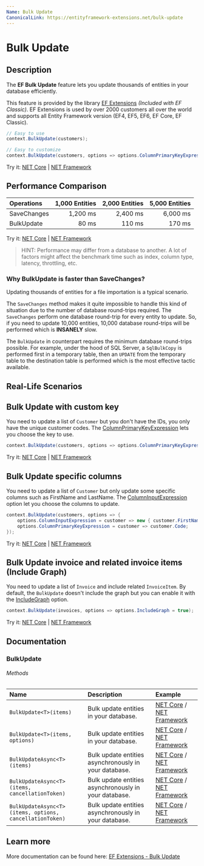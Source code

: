 ```yaml
---
Name: Bulk Update
CanonicalLink: https://entityframework-extensions.net/bulk-update
---
```


# Bulk Update

## Description
The **EF Bulk Update** feature lets you update thousands of entities in your database efficiently.

This feature is provided by the library [EF Extensions](https://entityframework-extensions.net/bulk-update) _(Included with EF Classic)_. EF Extensions is used by over 2000 customers all over the world and supports all Entity Framework version (EF4, EF5, EF6, EF Core, EF Classic).

```csharp
// Easy to use
context.BulkUpdate(customers);

// Easy to customize
context.BulkUpdate(customers, options => options.ColumnPrimaryKeyExpression = customer => customer.Code);
```
Try it: [NET Core](https://dotnetfiddle.net/EIjAFh) | [NET Framework](https://dotnetfiddle.net/WYxuyf)

## Performance Comparison

| Operations      | 1,000 Entities | 2,000 Entities | 5,000 Entities |
| :-------------- | -------------: | -------------: | -------------: |
| SaveChanges     | 1,200 ms       | 2,400 ms       | 6,000 ms       |
| BulkUpdate      | 80 ms          | 110 ms         | 170 ms         |

Try it: [NET Core](https://dotnetfiddle.net/8BnXFR) | [NET Framework](https://dotnetfiddle.net/RAuYhO)

> HINT: Performance may differ from a database to another. A lot of factors might affect the benchmark time such as index, column type, latency, throttling, etc.

### Why BulkUpdate is faster than SaveChanges?
Updating thousands of entities for a file importation is a typical scenario.

The `SaveChanges` method makes it quite impossible to handle this kind of situation due to the number of database round-trips required. The `SaveChanges` perform one database round-trip for every entity to update. So, if you need to update 10,000 entities, 10,000 database round-trips will be performed which is **INSANELY** slow.

The `BulkUpdate` in counterpart requires the minimum database round-trips possible. For example, under the hood of SQL Server, a `SqlBulkCopy` is performed first in a temporary table, then an `UPDATE` from the temporary table to the destination table is performed which is the most effective tactic available.

## Real-Life Scenarios

## Bulk Update with custom key
You need to update a list of `Customer` but you don't have the IDs, you only have the unique customer codes. The [ColumnPrimaryKeyExpression](https://entityframework-extensions.net/column#column-primary-key) lets you choose the key to use.

```csharp
context.BulkUpdate(customers, options => options.ColumnPrimaryKeyExpression = customer => customer.Code);
```
Try it: [NET Core](https://dotnetfiddle.net/8ZuEW4) | [NET Framework](https://dotnetfiddle.net/dMGZcV)

## Bulk Update specific columns
You need to update a list of `Customer` but only update some specific columns such as FirstName and LastName. The [ColumnInputExpression](https://entityframework-extensions.net/column#column-input) option let you choose the columns to update.

```csharp
context.BulkUpdate(customers, options => { 
    options.ColumnInputExpression = customer => new { customer.FirstName, customer.LastName };
    options.ColumnPrimaryKeyExpression = customer => customer.Code;
});
```
Try it: [NET Core](https://dotnetfiddle.net/zUu8m8) | [NET Framework](https://dotnetfiddle.net/WBgGqx)

## Bulk Update invoice and related invoice items (Include Graph)
You need to update a list of `Invoice` and include related `InvoiceItem`. By default, the `BulkUpdate` doesn't include the graph but you can enable it with the [IncludeGraph](https://entityframework-extensions.net/include-graph) option.

```csharp
context.BulkUpdate(invoices, options => options.IncludeGraph = true);
```
Try it: [NET Core](https://dotnetfiddle.net/ovvcp5) | [NET Framework](https://dotnetfiddle.net/ljXay5)

## Documentation

### BulkUpdate

###### Methods

| Name | Description | Example |
| :--- | :---------- | :------ |
| `BulkUpdate<T>(items)` | Bulk update entities in your database. | [NET Core](https://dotnetfiddle.net/MBZH1g) / [NET Framework](https://dotnetfiddle.net/nhDfC3)|
| `BulkUpdate<T>(items, options)` | Bulk update entities in your database.  | [NET Core](https://dotnetfiddle.net/cnaUpK) / [NET Framework](https://dotnetfiddle.net/vBTSn1) |
| `BulkUpdateAsync<T>(items)` | Bulk update entities asynchronously in your database. | [NET Core](https://dotnetfiddle.net/WUKxR9) / [NET Framework](https://dotnetfiddle.net/mztFjj) |
| `BulkUpdateAsync<T>(items, cancellationToken)` | Bulk update entities asynchronously in your database. | [NET Core](https://dotnetfiddle.net/AljSYK) / [NET Framework](https://dotnetfiddle.net/Fjkzm2) |
| `BulkUpdateAsync<T>(items, options, cancellationToken)` | Bulk update entities asynchronously in your database. | [NET Core](https://dotnetfiddle.net/iu37bl) / [NET Framework](https://dotnetfiddle.net/U84QYD) |

## Learn more

More documentation can be found here: [EF Extensions - Bulk Update](https://entityframework-extensions.net/bulk-update)
